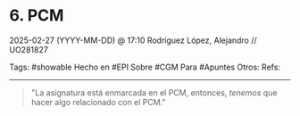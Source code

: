 # 6. PCM
2025-02-27 (YYYY-MM-DD) @ 17:10
Rodríguez López, Alejandro // UO281827

Tags:
	#showable
	Hecho en #EPI
	Sobre #CGM
	Para #Apuntes
	Otros:
	Refs:
 
<hr>

> "La asignatura está enmarcada en el PCM, entonces, _tenemos_ que hacer algo relacionado con el PCM."


